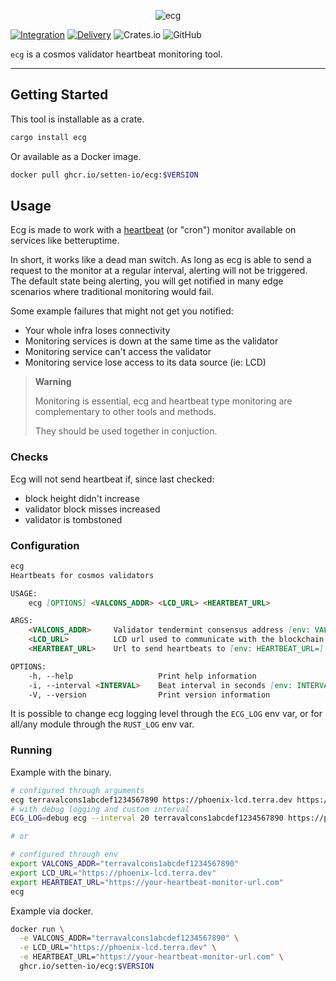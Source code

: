 <p align="center">
  <img src="https://user-images.githubusercontent.com/26155267/179846683-a5e09b59-7344-4b88-be20-4b2a0fa0f610.png" alt="ecg"></img>
</p>

[![Integration](https://github.com/setten-io/ecg/actions/workflows/integration.yaml/badge.svg)](https://github.com/setten-io/ecg/actions/workflows/integration.yaml)
[![Delivery](https://github.com/setten-io/ecg/actions/workflows/delivery.yaml/badge.svg)](https://github.com/setten-io/ecg/actions/workflows/delivery.yaml)
![Crates.io](https://img.shields.io/crates/v/ecg)
![GitHub](https://img.shields.io/github/license/setten-io/ecg)

`ecg` is a cosmos validator heartbeat monitoring tool.

---

## Getting Started

This tool is installable as a crate.

```bash
cargo install ecg
```

Or available as a Docker image.

```bash
docker pull ghcr.io/setten-io/ecg:$VERSION
```

## Usage

Ecg is made to work with a [heartbeat](https://betterstack.com/community/guides/monitoring/what-is-cron-monitoring/) (or "cron") monitor available on services like betteruptime.

In short, it works like a dead man switch.
As long as ecg is able to send a request to the monitor at a regular interval, alerting will not be triggered.
The default state being alerting, you will get notified in many edge scenarios where traditional monitoring would fail.

Some example failures that might not get you notified:

- Your whole infra loses connectivity
- Monitoring services is down at the same time as the validator
- Monitoring service can't access the validator
- Monitoring service lose access to its data source (ie: LCD)

> **Warning**
>
> Monitoring is essential, ecg and heartbeat type monitoring are complementary to other tools and methods.
>
> They should be used together in conjuction.

### Checks

Ecg will not send heartbeat if, since last checked:

- block height didn't increase
- validator block misses increased
- validator is tombstoned

### Configuration

```md
ecg
Heartbeats for cosmos validators

USAGE:
    ecg [OPTIONS] <VALCONS_ADDR> <LCD_URL> <HEARTBEAT_URL>

ARGS:
    <VALCONS_ADDR>     Validator tendermint consensus address [env: VALCONS_ADDR=]
    <LCD_URL>          LCD url used to communicate with the blockchain [env: LCD_URL=]
    <HEARTBEAT_URL>    Url to send heartbeats to [env: HEARTBEAT_URL=]

OPTIONS:
    -h, --help                   Print help information
    -i, --interval <INTERVAL>    Beat interval in seconds [env: INTERVAL=] [default: 10]
    -V, --version                Print version information
```

It is possible to change ecg logging level through the `ECG_LOG` env var, or for all/any module through the `RUST_LOG` env var.

### Running

Example with the binary.

```bash
# configured through arguments
ecg terravalcons1abcdef1234567890 https://phoenix-lcd.terra.dev https://your-heartbeat-monitor-url.com
# with debug logging and custom interval
ECG_LOG=debug ecg --interval 20 terravalcons1abcdef1234567890 https://phoenix-lcd.terra.dev https://your-heartbeat-monitor-url.com

# or

# configured through env
export VALCONS_ADDR="terravalcons1abcdef1234567890"
export LCD_URL="https://phoenix-lcd.terra.dev"
export HEARTBEAT_URL="https://your-heartbeat-monitor-url.com"
ecg
```

Example via docker.

```bash
docker run \
  -e VALCONS_ADDR="terravalcons1abcdef1234567890" \
  -e LCD_URL="https://phoenix-lcd.terra.dev" \
  -e HEARTBEAT_URL="https://your-heartbeat-monitor-url.com" \
  ghcr.io/setten-io/ecg:$VERSION
```

